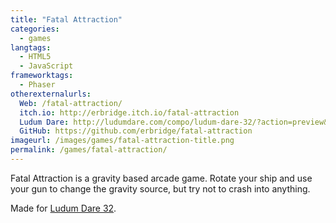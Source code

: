 ```yaml
---
title: "Fatal Attraction"
categories:
  - games
langtags:
  - HTML5
  - JavaScript
frameworktags:
  - Phaser
otherexternalurls:
  Web: /fatal-attraction/
  itch.io: http://erbridge.itch.io/fatal-attraction
  Ludum Dare: http://ludumdare.com/compo/ludum-dare-32/?action=preview&uid=34508
  GitHub: https://github.com/erbridge/fatal-attraction
imageurl: /images/games/fatal-attraction-title.png
permalink: /games/fatal-attraction/
---
```

Fatal Attraction is a gravity based arcade game. Rotate your ship and use your gun to change the gravity source, but try not to crash into anything.

Made for [Ludum Dare 32](http://ludumdare.com/compo/ludum-dare-32/?action=preview&uid=34508).
